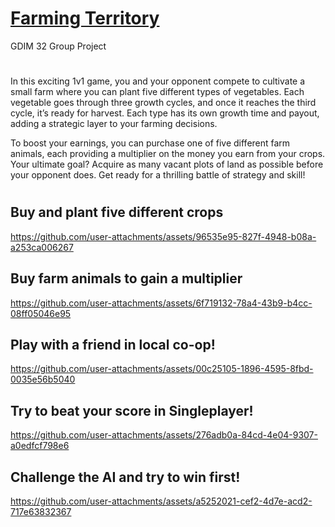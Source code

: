 # [Farming Territory](https://edwin-aguirre.itch.io/farming-territory)

GDIM 32 Group Project

#
In this exciting 1v1 game, you and your opponent compete to cultivate a small farm where you can plant five different types of vegetables. Each vegetable goes through three growth cycles, and once it reaches the third cycle, it’s ready for harvest. Each type has its own growth time and payout, adding a strategic layer to your farming decisions.

To boost your earnings, you can purchase one of five different farm animals, each providing a multiplier on the money you earn from your crops. Your ultimate goal? Acquire as many vacant plots of land as possible before your opponent does. Get ready for a thrilling battle of strategy and skill!
#

## **Buy and plant five different crops**
https://github.com/user-attachments/assets/96535e95-827f-4948-b08a-a253ca006267

## **Buy farm animals to gain a multiplier**
https://github.com/user-attachments/assets/6f719132-78a4-43b9-b4cc-08ff05046e95

## **Play with a friend in local co-op!**
https://github.com/user-attachments/assets/00c25105-1896-4595-8fbd-0035e56b5040

## **Try to beat your score in Singleplayer!**
https://github.com/user-attachments/assets/276adb0a-84cd-4e04-9307-a0edfcf798e6

## **Challenge the AI and try to win first!**
https://github.com/user-attachments/assets/a5252021-cef2-4d7e-acd2-717e63832367


